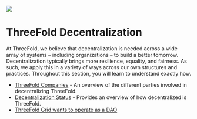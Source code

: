 
![](img/welcomepage.jpg)

# ThreeFold Decentralization

At ThreeFold, we believe that decentralization is needed across a wide array of systems – including organizations – to build a better tomorrow. Decentralization typically brings more resilience, equality, and fairness. As such, we apply this in a variety of ways across our own structures and practices. Throughout this section, you will learn to understand exactly how.

- [ThreeFold Companies](@threefold_companies) - An overview of the different parties involved in decentralizing ThreeFold.
- [Decentralization Status](@decentralization_status) - Provides an overview of how decentralized is ThreeFold. 
- [ThreeFold Grid wants to operate as a DAO](tfdao)

